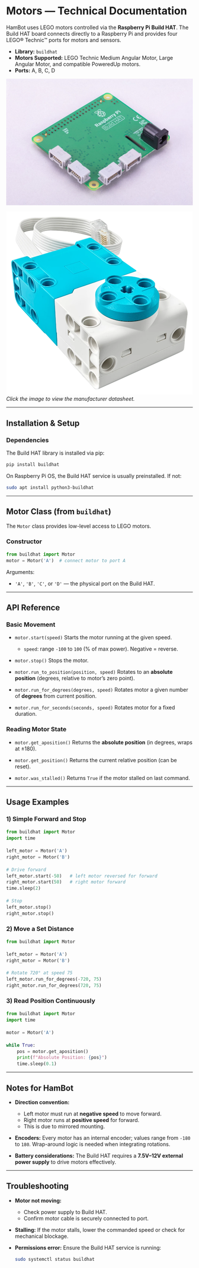 # Motors — Technical Documentation

HamBot uses LEGO motors controlled via the **Raspberry Pi Build HAT**. The Build HAT board connects directly to a Raspberry Pi and provides four LEGO® Technic™ ports for motors and sensors.

- **Library:** `buildhat`
- **Motors Supported:** LEGO Technic Medium Angular Motor, Large Angular Motor, and compatible PoweredUp motors.
- **Ports:** A, B, C, D

[![Build Hat](figures/buildhat.jpg)](https://www.raspberrypi.com/documentation/accessories/build-hat.html)

[![motors](figures/motors.jpg)](https://le-www-live-s.legocdn.com/sc/media/files/support/spike-prime/techspecs_techniclargeangularmotor-1b79e2f4fbb292aaf40c97fec0c31fff.pdf)  
*Click the image to view the manufacturer datasheet.*

---

## Installation & Setup

### Dependencies
The Build HAT library is installed via pip:
```bash
pip install buildhat
````

On Raspberry Pi OS, the Build HAT service is usually preinstalled. If not:

```bash
sudo apt install python3-buildhat
```

---

## Motor Class (from `buildhat`)

The `Motor` class provides low-level access to LEGO motors.

### Constructor

```python
from buildhat import Motor
motor = Motor('A')  # connect motor to port A
```

Arguments:

* `'A'`, `'B'`, `'C'`, or `'D'` — the physical port on the Build HAT.

---

## API Reference

### Basic Movement

* `motor.start(speed)`
  Starts the motor running at the given speed.

  * `speed`: range `-100` to `100` (% of max power). Negative = reverse.

* `motor.stop()`
  Stops the motor.

* `motor.run_to_position(position, speed)`
  Rotates to an **absolute position** (degrees, relative to motor’s zero point).

* `motor.run_for_degrees(degrees, speed)`
  Rotates motor a given number of **degrees** from current position.

* `motor.run_for_seconds(seconds, speed)`
  Rotates motor for a fixed duration.

### Reading Motor State

* `motor.get_aposition()`
  Returns the **absolute position** (in degrees, wraps at ±180).

* `motor.get_position()`
  Returns the current relative position (can be reset).

* `motor.was_stalled()`
  Returns `True` if the motor stalled on last command.

---

## Usage Examples

### 1) Simple Forward and Stop

```python
from buildhat import Motor
import time

left_motor = Motor('A')
right_motor = Motor('B')

# Drive forward
left_motor.start(-50)   # left motor reversed for forward
right_motor.start(50)   # right motor forward
time.sleep(2)

# Stop
left_motor.stop()
right_motor.stop()
```

### 2) Move a Set Distance

```python
from buildhat import Motor

left_motor = Motor('A')
right_motor = Motor('B')

# Rotate 720° at speed 75
left_motor.run_for_degrees(-720, 75)
right_motor.run_for_degrees(720, 75)
```

### 3) Read Position Continuously

```python
from buildhat import Motor
import time

motor = Motor('A')

while True:
    pos = motor.get_aposition()
    print(f"Absolute Position: {pos}")
    time.sleep(0.1)
```

---

## Notes for HamBot

* **Direction convention:**

  * Left motor must run at **negative speed** to move forward.
  * Right motor runs at **positive speed** for forward.
  * This is due to mirrored mounting.
* **Encoders:**
  Every motor has an internal encoder; values range from `-180` to `180`. Wrap-around logic is needed when integrating rotations.
* **Battery considerations:**
  The Build HAT requires a **7.5V–12V external power supply** to drive motors effectively.

---

## Troubleshooting

* **Motor not moving:**

  * Check power supply to Build HAT.
  * Confirm motor cable is securely connected to port.
* **Stalling:**
  If the motor stalls, lower the commanded speed or check for mechanical blockage.
* **Permissions error:**
  Ensure the Build HAT service is running:

  ```bash
  sudo systemctl status buildhat
  ```


